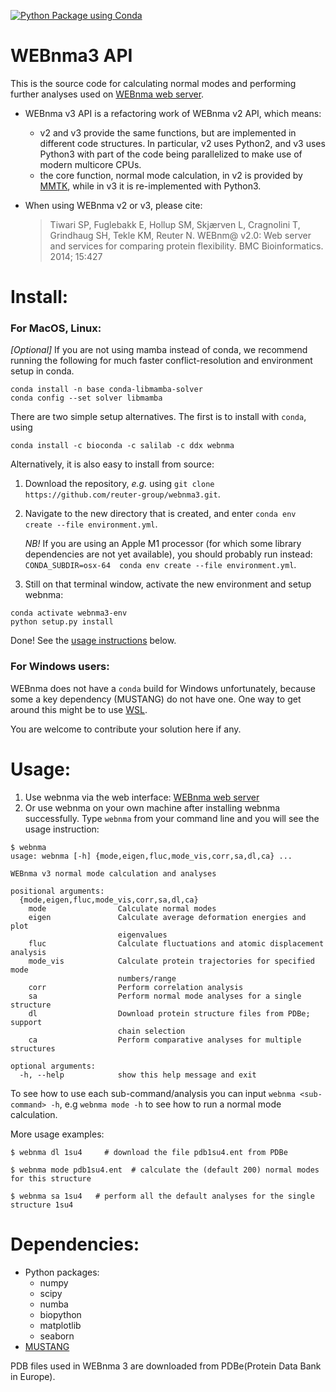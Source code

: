 [![Python Package using Conda](https://github.com/reuter-group/webnma3/actions/workflows/python-package-conda.yml/badge.svg)](https://github.com/reuter-group/webnma3/actions/workflows/python-package-conda.yml)
# WEBnma3 API
This is the source code for calculating normal modes and performing further analyses used on [WEBnma web server](http://apps.cbu.uib.no/webnma3/).

- WEBnma v3 API is a refactoring work of WEBnma v2 API, which means:
  - v2 and v3 provide the same functions, but are implemented in different code structures. In particular, v2 uses Python2, and v3 uses Python3 with part of the code being parallelized to make use of modern multicore CPUs.  
  - the core function, normal mode calculation, in v2 is provided by [MMTK](https://github.com/khinsen/MMTK), while in v3 it is re-implemented with Python3.

- When using WEBnma v2 or v3, please cite: 
  > Tiwari SP, Fuglebakk E, Hollup SM, Skjærven L, Cragnolini T, Grindhaug SH, Tekle KM, Reuter N. WEBnm@ v2.0: Web server and services for comparing protein flexibility. BMC Bioinformatics. 2014; 15:427


# Install:

### For MacOS, Linux:

*[Optional]* If you are not using mamba instead of conda, we recommend running the following for much faster conflict-resolution and environment setup in conda.
  ```
  conda install -n base conda-libmamba-solver
  conda config --set solver libmamba
  ```

There are two simple setup alternatives. The first is to install with `conda`, using
```
conda install -c bioconda -c salilab -c ddx webnma
```

Alternatively, it is also easy to install from source: 

  1. Download the repository, _e.g._ using `git clone https://github.com/reuter-group/webnma3.git`.
  
  2. Navigate to the new directory that is created, and enter `conda env create --file environment.yml`.

     *NB!* If you are using an Apple M1 processor (for which some library dependencies are not yet available), you should probably run instead: `CONDA_SUBDIR=osx-64  conda env create --file environment.yml`.
  
  4. Still on that terminal window, activate the new environment and setup webnma:
  ```
  conda activate webnma3-env
  python setup.py install
  ```

Done! See the [usage instructions](#usage) below.

### For Windows users:

WEBnma does not have a `conda` build for Windows unfortunately, because some a key dependency (MUSTANG) do not have one. One way to get around this might be to use [WSL](https://docs.microsoft.com/en-us/windows/wsl/).  

You are welcome to contribute your solution here if any.


# Usage:
1. Use webnma via the web interface: [WEBnma web server](http://apps.cbu.uib.no/webnma3/)
2. Or use webnma on your own machine after installing webnma successfully. Type `webnma` from your command line and you will see the usage instruction:
```
$ webnma
usage: webnma [-h] {mode,eigen,fluc,mode_vis,corr,sa,dl,ca} ...

WEBnma v3 normal mode calculation and analyses

positional arguments:
  {mode,eigen,fluc,mode_vis,corr,sa,dl,ca}
    mode                Calculate normal modes
    eigen               Calculate average deformation energies and plot
                        eigenvalues
    fluc                Calculate fluctuations and atomic displacement analysis
    mode_vis            Calculate protein trajectories for specified mode
                        numbers/range
    corr                Perform correlation analysis
    sa                  Perform normal mode analyses for a single structure
    dl                  Download protein structure files from PDBe; support
                        chain selection
    ca                  Perform comparative analyses for multiple structures

optional arguments:
  -h, --help            show this help message and exit

```

To see how to use each sub-command/analysis you can input `webnma <sub-command> -h`, e.g `webnma mode -h` to see how to run a normal mode calculation.

More usage examples:
```
$ webnma dl 1su4     # download the file pdb1su4.ent from PDBe

$ webnma mode pdb1su4.ent  # calculate the (default 200) normal modes for this structure

$ webnma sa 1su4   # perform all the default analyses for the single structure 1su4
```


# Dependencies:
- Python packages:
  - numpy
  - scipy
  - numba
  - biopython
  - matplotlib
  - seaborn
- [MUSTANG](https://lcb.infotech.monash.edu/mustang/)

PDB files used in WEBnma 3 are downloaded from PDBe(Protein Data Bank in Europe).
